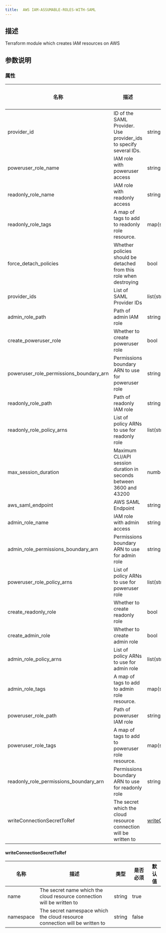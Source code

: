 ```yaml
---
title:  AWS IAM-ASSUMABLE-ROLES-WITH-SAML
---
```


## 描述

Terraform module which creates IAM resources on AWS

## 参数说明


### 属性

 名称 | 描述 | 类型 | 是否必须 | 默认值 
 ------------ | ------------- | ------------- | ------------- | ------------- 
 provider_id | ID of the SAML Provider. Use provider_ids to specify several IDs. | string | false |  
 poweruser_role_name | IAM role with poweruser access | string | false |  
 readonly_role_name | IAM role with readonly access | string | false |  
 readonly_role_tags | A map of tags to add to readonly role resource. | map(string) | false |  
 force_detach_policies | Whether policies should be detached from this role when destroying | bool | false |  
 provider_ids | List of SAML Provider IDs | list(string) | false |  
 admin_role_path | Path of admin IAM role | string | false |  
 create_poweruser_role | Whether to create poweruser role | bool | false |  
 poweruser_role_permissions_boundary_arn | Permissions boundary ARN to use for poweruser role | string | false |  
 readonly_role_path | Path of readonly IAM role | string | false |  
 readonly_role_policy_arns | List of policy ARNs to use for readonly role | list(string) | false |  
 max_session_duration | Maximum CLI/API session duration in seconds between 3600 and 43200 | number | false |  
 aws_saml_endpoint | AWS SAML Endpoint | string | false |  
 admin_role_name | IAM role with admin access | string | false |  
 admin_role_permissions_boundary_arn | Permissions boundary ARN to use for admin role | string | false |  
 poweruser_role_policy_arns | List of policy ARNs to use for poweruser role | list(string) | false |  
 create_readonly_role | Whether to create readonly role | bool | false |  
 create_admin_role | Whether to create admin role | bool | false |  
 admin_role_policy_arns | List of policy ARNs to use for admin role | list(string) | false |  
 admin_role_tags | A map of tags to add to admin role resource. | map(string) | false |  
 poweruser_role_path | Path of poweruser IAM role | string | false |  
 poweruser_role_tags | A map of tags to add to poweruser role resource. | map(string) | false |  
 readonly_role_permissions_boundary_arn | Permissions boundary ARN to use for readonly role | string | false |  
 writeConnectionSecretToRef | The secret which the cloud resource connection will be written to | [writeConnectionSecretToRef](#writeConnectionSecretToRef) | false |  


#### writeConnectionSecretToRef

 名称 | 描述 | 类型 | 是否必须 | 默认值 
 ------------ | ------------- | ------------- | ------------- | ------------- 
 name | The secret name which the cloud resource connection will be written to | string | true |  
 namespace | The secret namespace which the cloud resource connection will be written to | string | false |  
